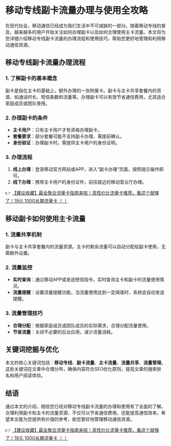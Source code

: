 # 移动专线副卡流量办理与使用全攻略

在现代社会，移动通信已经成为我们生活中不可或缺的一部分。随着移动专线的普及，越来越多的用户开始关注如何办理副卡以及如何合理使用主卡流量。本文将为您详细介绍移动专线副卡流量的办理流程和使用技巧，帮助您更好地管理和利用移动通信资源。

## 移动专线副卡流量办理流程

### 1. 了解副卡的基本概念
副卡是指在主卡的基础上，额外办理的一张附属卡。副卡与主卡共享套餐内的资源，如通话时长、短信条数和流量等。办理副卡可以有效节省通信费用，尤其适合家庭成员或团队使用。

### 2. 办理副卡的条件
- **主卡用户**：只有主卡用户才有资格办理副卡。
- **套餐要求**：部分套餐可能不支持副卡办理，需提前确认。
- **身份验证**：办理副卡时，需提供主卡用户的身份证明。

### 3. 办理流程
1. **线上办理**：登录移动官方网站或APP，进入“副卡办理”页面，按照提示操作即可。
2. **线下办理**：携带主卡用户的身份证件，前往就近的移动营业厅办理。

👉 [【建议收藏】最全聚合流量卡指南来啦！高性价比流量卡推荐，看这个就够了！19元 100G长期流量卡 ！！](https://bit.ly/Liuliangka)

## 移动副卡如何使用主卡流量

### 1. 流量共享机制
副卡与主卡共享套餐内的流量资源。主卡的剩余流量可以自动分配给副卡使用，无需额外设置。

### 2. 流量监控
- **实时查询**：通过移动APP或发送短信指令，实时查询主卡和副卡的流量使用情况。
- **流量提醒**：设置流量提醒功能，当流量使用达到一定阈值时，系统会自动发送提醒。

### 3. 流量管理技巧
- **合理分配**：根据家庭成员或团队成员的实际需求，合理分配流量使用。
- **节省流量**：关闭不必要的后台应用，减少流量消耗。

## 关键词挖掘与优化

本文的核心关键词包括：**移动专线**、**副卡流量**、**主卡流量**、**流量共享**、**流量管理**。这些关键词在文章中合理分布，确保内容符合SEO优化原则，提高文章的搜索排名和用户阅读体验。

## 结语

通过本文的介绍，相信您已经对移动专线副卡流量的办理和使用有了全面的了解。合理利用副卡和主卡的流量资源，不仅可以节省通信费用，还能提高通信效率。希望本文能为您提供有价值的参考，助您更好地管理移动通信资源。

👉 [【建议收藏】最全聚合流量卡指南来啦！高性价比流量卡推荐，看这个就够了！19元 100G长期流量卡 ！！](https://bit.ly/Liuliangka)
